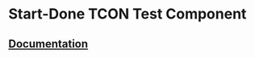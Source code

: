 <!---
  Copyright (c) 2018 Schweitzer Engineering Laboratories, Inc.
  SEL Confidential
-->

# Start-Done TCON Test Component

## [Documentation](./doc/tb_tcon_start_done.md)
